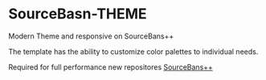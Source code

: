 # SourceBasn-THEME
Modern Theme and responsive on SourceBans++

The template has the ability to customize color palettes to individual needs.

Required for full performance new repositores <a href="https://github.com/sbpp/sourcebans-pp/releases">SourceBans++</a>
